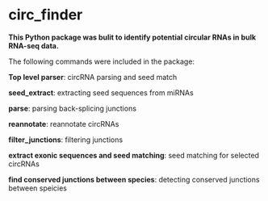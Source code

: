 # circ_finder

**This Python package was bulit to identify potential circular RNAs in bulk RNA-seq data.**


The following commands were included in the package:

**Top level parser**: circRNA parsing and seed match

**seed_extract**: extracting seed sequences from miRNAs

**parse**: parsing back-splicing junctions

**reannotate**: reannotate circRNAs

**filter_junctions**: filtering junctions

**extract exonic sequences and seed matching**: seed matching for selected circRNAs

**find conserved junctions between species**: detecting conserved junctions between speicies
